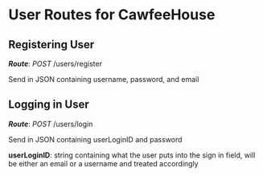 # User Routes for CawfeeHouse

## Registering User

**_Route_**: _POST_ /users/register

Send in JSON containing username, password, and email

## Logging in User

**_Route_**: _POST_ /users/login

Send in JSON containing userLoginID and password

**userLoginID**: string containing what the user puts into the sign in field, will be either an email or a username and treated accordingly
